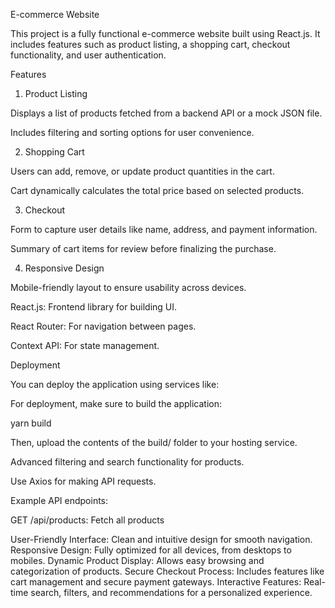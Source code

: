 E-commerce Website

This project is a fully functional e-commerce website built using React.js. It includes features such as product listing, a shopping cart, checkout functionality, and user authentication.

Features

1. Product Listing

Displays a list of products fetched from a backend API or a mock JSON file.

Includes filtering and sorting options for user convenience.

2. Shopping Cart

Users can add, remove, or update product quantities in the cart.

Cart dynamically calculates the total price based on selected products.

3. Checkout

Form to capture user details like name, address, and payment information.

Summary of cart items for review before finalizing the purchase.


4. Responsive Design

Mobile-friendly layout to ensure usability across devices.


React.js: Frontend library for building UI.

React Router: For navigation between pages.

Context API: For state management.



Deployment

You can deploy the application using services like:


For deployment, make sure to build the application:

yarn build

Then, upload the contents of the build/ folder to your hosting service.


Advanced filtering and search functionality for products.



Use Axios for making API requests.

Example API endpoints:

GET /api/products: Fetch all products



User-Friendly Interface: Clean and intuitive design for smooth navigation.
Responsive Design: Fully optimized for all devices, from desktops to mobiles.
Dynamic Product Display: Allows easy browsing and categorization of products.
Secure Checkout Process: Includes features like cart management and secure payment gateways.
Interactive Features: Real-time search, filters, and recommendations for a personalized experience.